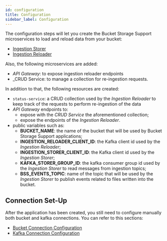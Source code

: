 ```yaml
---
id: configuration
title: Configuration
sidebar_label: Configuration
---
```


<!--
WARNING: this file was automatically generated by Mia-Platform Doc Aggregator.
DO NOT MODIFY IT BY HAND.
Instead, modify the source file and run the aggregator to regenerate this file.
-->

The configuration steps will let you create the Bucket Storage Support microservices to load and reload data from your bucket:
 
* [Ingestion Storer](../../fast_data/bucket_storage_support/configuration/ingestion_storer_configuration)
* [Ingestion Reloader](../../fast_data/bucket_storage_support/configuration/ingestion_reloader_configuration)

Also, the following microservices are added:

* _API Gateway_: to expose ingestion reloader endpoints
* _CRUD Service: to manage a collection for re-ingestion requests.

In addition to that, the following resources are created:

* `status-service`: a CRUD collection used by the _Ingestion Reloader_ to keep track of the requests to perform re-ingestion of the data
* _API Gateway_ endpoints to:
  * expose with the _CRUD Service_ the aforementioned collection;
  * expose the endpoints of the _Ingestion Reloader_.
* public variables such as:
  * **BUCKET_NAME**: the name of the bucket that will be used by Bucket Storage Support applications;
  * **INGESTION_RELOADER_CLIENT_ID**: the Kafka client id used by the _Ingestion Reloader_;
  * **INGESTION_STORER_CLIENT_ID**: the Kafka client id used by the _Ingestion Storer_;
  * **KAFKA_STORER_GROUP_ID**: the kafka consumer group id used by the _Ingestion Storer_ to read messages from ingestion topics;
  * **BSS_EVENTS_TOPIC**: name of the topic that will be used by the _Ingestion Storer_ to publish events related to files written into the bucket.  

## Connection Set-Up

After the application has been created, you still need to configure manually both bucket and kafka connections. You can refer to this sections:

* [Bucket Connection Configuration](../../fast_data/bucket_storage_support/configuration/bucket_connection_configuration)
* [Kafka Connection Configuration](../../fast_data/bucket_storage_support/configuration/kafka_connection_configuration)
